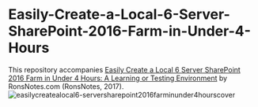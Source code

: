 # Easily-Create-a-Local-6-Server-SharePoint-2016-Farm-in-Under-4-Hours
This repository accompanies [Easily Create a Local 6 Server SharePoint 2016 Farm in Under 4 Hours: A Learning or Testing Environment](https://ronsnotes.com/products/easily-create-a-local-6-server-sharepoint-2016-farm-in-under-4-hours) by RonsNotes.com (RonsNotes, 2017).
![easilycreatealocal6-serversharepoint2016farminunder4hourscover](https://cloud.githubusercontent.com/assets/20413101/21960562/5141da5c-daa5-11e6-8ef5-fc0d631d37e6.jpg)
